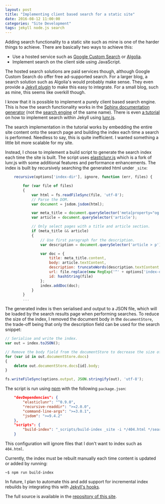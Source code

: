 ```yaml
---
layout: post
title: "Implementing client based search for a static site"
date: 2016-08-12 11:00:00
categories: "Site Development"
tags: jekyll node.js search
---
```


Adding search functionality to a static site such as mine is one of the harder things to achieve. There are basically two ways to achieve this:

- Use a hosted service such as [Google Custom Search](https://cse.google.com/cse/) or [Algolia](https://www.algolia.com/).
- Implement search on the client side using JavaScript.

The hosted search solutions are paid services though, although Google Custom Search do offer free ad-supported search. For a larger blog, a search
solution such as Algolia's would probably make sense. They even provide a [Jekyll plugin](https://blog.algolia.com/instant-search-blog-documentation-jekyll-plugin/) to make this easy
to integrate. For a small blog, such as mine, this seems like overkill though.

I know that it is possible to implement a purely client based search engine. This is how the search functionality works in the [Sphinx documentation generator](http://www.sphinx-doc.org/) (not the [search engine](http://sphinxsearch.com/) of the same name). There is even [a tutorial](http://jekyll.tips/jekyll-casts/jekyll-search-using-lunr-js/) on how to implement search within Jekyll using [lunr.js](http://lunrjs.com/).

The search implementation in the tutorial works by embedding the entire site content onto the search
page and building the index each time a search is performed. Needless to say, this is quite inefficient. I wanted something a little bit more scalable for my site.

Instead, I chose to implement a build script to generate the search index each time the site is built. The script uses [elasticlunr.js](http://elasticlunr.com/) which is a fork of lunr.js with some additional features and performance enhancements. The index is built by recursively searching the generated html under `_site`:

``` javascript
    recursive(options['index-dir'], ignore, function (err, files) {

        for (var file of files)
        {
            var html = fs.readFileSync(file, 'utf-8');
            // Parse the DOM.
            var document = jsdom.jsdom(html);

            var meta_title = document.querySelector('meta[property="og:title"]');
            var article = document.querySelector('article');

            // Only select pages with a title and article section.
            if (meta_title && article)
            {
                // Use first paragraph for the description.
                var description = document.querySelector('article > p');

                var doc = {
                    title: meta_title.content,
                    body: article.textContent,
                    description: truncateWords(description.textContent, 50),
                    url: file.replace(new RegExp('^' + options['index-dir']), ''),
                    id: hashString(file)
                };
                index.addDoc(doc);
            }
        }
        ...
```

The generated index is then serialised and output to a JSON file, which will be loaded by the search results page when performing searches. To reduce the size of the index, I removed the document body in the `documentStore`, the trade-off being that only the description field can be used for the search snippet:

``` javascript
// Serialise and write the index.
var out = index.toJSON();

// Remove the body field from the documentStore to decrease the size of the index.
for (var id in out.documentStore.docs)
{
    delete out.documentStore.docs[id].body;
}

fs.writeFileSync(options.output, JSON.stringify(out), 'utf-8');
```

The script is run using [npm](https://www.npmjs.com/) with the following `package.json`:

``` json
    "devDependencies": {
        "elasticlunr": "^0.9.0",
        "recursive-readdir": ">=2.0.0",
        "command-line-args": ">=3.0.1",
        "jsdom": ">=9.4.2"
    },
    "scripts": {
        "build-index": "_scripts/build-index _site -i */404.html */search/* */sitemap/* */blog/index.html -o data/index.json"
    }
```

This configuration will ignore files that I don't want to index such as `404.html`.

Currently, the index must be rebuilt manually each time content is updated or added by running:

```
~$ npm run build-index
```
In future, I plan to automate this and add support for incremental index rebuilds by integrating this with [Jekyll's hooks](https://jekyllrb.com/docs/plugins/#hooks).

The full source is available in the [repository of this site](https://github.com/s-knibbs/s-knibbs.github.io/blob/master/_scripts/build-index).
